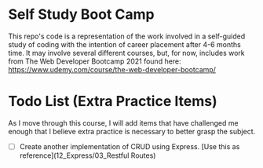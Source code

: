 # Self Study Boot Camp
 This repo's code is a representation of the work involved in a self-guided study of coding with the intention of career placement after 4-6 months time. It may involve several different courses, but, for now, includes work from The Web Developer Bootcamp 2021 found here: https://www.udemy.com/course/the-web-developer-bootcamp/

 # Todo List (Extra Practice Items)
 As I move through this course, I will add items that have challenged me enough that I believe extra practice is necessary to better grasp the subject.

 - [ ] Create another implementation of CRUD using Express. [Use this as reference](12_Express/03_Restful Routes)